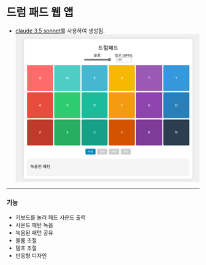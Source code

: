 # 드럼 패드 웹 앱
- [claude 3.5 sonnet](https://www.anthropic.com/news/claude-3-5-sonnet)를 사용하여 생성됨.
![예제 이미지](example.png)
-------
### 기능
- 키보드를 눌러 패드 사운드 출력
- 사운드 패턴 녹음
- 녹음된 패턴 공유
- 볼륨 조절
- 템포 조절
- 반응형 디자인